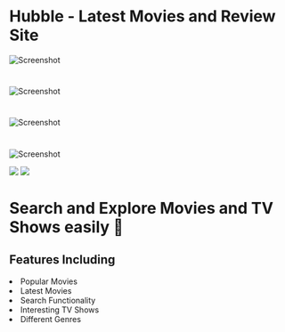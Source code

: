# Hubble - Latest Movies and Review Site
![Screenshot](https://res.cloudinary.com/ruthless-labs/image/upload/v1658918541/movies_jzhnax.png)
#
![Screenshot](https://res.cloudinary.com/ruthless-labs/image/upload/v1658893589/screencapture-hubblemovies-netlify-app-2022-07-27-03_54_53_1_suoo1w.png)
#
![Screenshot](https://res.cloudinary.com/ruthless-labs/image/upload/v1658893584/screencapture-hubblemovies-netlify-app-person-71580-2022-07-27-03_56_26_lmgnmx.png)
#
![Screenshot](https://res.cloudinary.com/ruthless-labs/image/upload/v1658893583/screencapture-hubblemovies-netlify-app-2022-07-27-03_54_53_iyutuu.png)


![](https://img.shields.io/badge/API-TMDB-informational?style=flat&logo=spanner&logoColor=white&color=8E2DE2)
![](https://img.shields.io/badge/Framework-React-informational?style=flat&logo=react&logoColor=white&color=000006)

# Search and Explore Movies and TV Shows easily 🚀
## Features Including 
<li> Popular Movies </li>
<li> Latest Movies </li>
<li> Search Functionality </li>
<li> Interesting TV Shows </li>
<li> Different Genres </li>